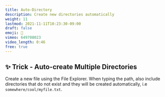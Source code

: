 ```yaml
---
title: Auto-Directory
description: Create new directories automatically
weight: 11
lastmod: 2021-11-11T10:23:30-09:00
draft: false
emoji: 📁
vimeo: 649708023
video_length: 0:46
free: true
---
```


## ✨ Trick - Auto-create Multiple Directories

Create a new file using the File Explorer. When typing the path, also include directories that do not exist and they will be created automatically, i.e `somewhere/cool/myfile.txt`.
